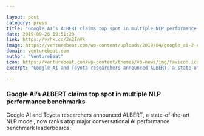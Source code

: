 ```yaml
---

layout: post
category: press
title: "Google AI’s ALBERT claims top spot in multiple NLP performance benchmarks"
date: 2019-09-26 19:51:23
link: https://vrhk.co/2n2InVk
image: https://venturebeat.com/wp-content/uploads/2019/04/google_ai-2-e1560977516208.jpg?w=1200&strip=all
domain: venturebeat.com
author: "VentureBeat"
icon: https://venturebeat.com/wp-content/themes/vb-news/img/favicon.ico
excerpt: "Google AI and Toyota researchers announced ALBERT, a state-of-the-art NLP model, now ranks atop major conversational AI performance benchmark leaderboards."

---
```


### Google AI’s ALBERT claims top spot in multiple NLP performance benchmarks

Google AI and Toyota researchers announced ALBERT, a state-of-the-art NLP model, now ranks atop major conversational AI performance benchmark leaderboards.
